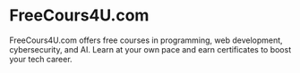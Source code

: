 # FreeCours4U.com
FreeCours4U.com offers free courses in programming, web development, cybersecurity, and AI. Learn at your own pace and earn certificates to boost your tech career.
